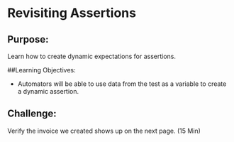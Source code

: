 # Revisiting Assertions

## Purpose: 
Learn how to create dynamic expectations for assertions. 

##Learning Objectives:

- Automators will be able to use data from the test as a variable to create a dynamic assertion.

## Challenge:
Verify the invoice we created shows up on the next page. (15 Min)
